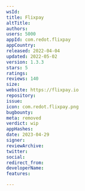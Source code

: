 ```yaml
---
wsId: 
title: Flixpay
altTitle: 
authors: 
users: 5000
appId: com.redot.flixpay
appCountry: 
released: 2022-04-04
updated: 2022-05-02
version: 1.3.3
stars: 5
ratings: 
reviews: 140
size: 
website: https://flixpay.io
repository: 
issue: 
icon: com.redot.flixpay.png
bugbounty: 
meta: removed
verdict: wip
appHashes: 
date: 2023-04-29
signer: 
reviewArchive: 
twitter: 
social: 
redirect_from: 
developerName: 
features: 

---
```


